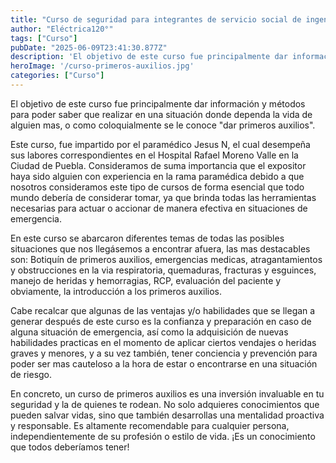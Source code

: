 ```yaml
---
title: "Curso de seguridad para integrantes de servicio social de ingeniería eléctrica"
author: "Eléctrica120°"
tags: ["Curso"]
pubDate: "2025-06-09T23:41:30.877Z"
description: 'El objetivo de este curso fue principalmente dar información y métodos para poder saber que realizar en una situación donde dependa la vida de alguien mas.'
heroImage: '/curso-primeros-auxilios.jpg'
categories: ["Curso"]
---
```


El objetivo de este curso fue principalmente dar información y métodos para poder saber que realizar en una situación donde dependa la vida de alguien mas, o como coloquialmente se le conoce "dar primeros auxilios".


Este curso, fue impartido por el paramédico Jesus N, el cual desempeña sus labores correspondientes en el Hospital Rafael Moreno Valle en la Ciudad de Puebla. Consideramos de suma importancia que el expositor haya sido alguien con experiencia en la rama paramédica debido a que nosotros consideramos este tipo de cursos de forma esencial que todo mundo debería de considerar tomar, ya que brinda todas las herramientas necesarias para actuar o accionar de manera efectiva en situaciones de emergencia. 

En este curso se abarcaron diferentes temas de todas las posibles situaciones que nos llegásemos a encontrar afuera, las mas destacables son: Botiquín de primeros auxilios, emergencias medicas, atragantamientos y obstrucciones en la via respiratoria, quemaduras, fracturas y esguinces, manejo de heridas y hemorragias, RCP, evaluación del paciente y obviamente, la introducción a los primeros auxilios.

Cabe recalcar que algunas de las ventajas y/o habilidades que se llegan a generar después de este curso es la confianza y preparación en caso de alguna situación de emergencia, así como la adquisición de nuevas habilidades practicas en el momento de aplicar ciertos vendajes o heridas graves y menores, y a su vez también, tener conciencia y prevención para poder ser mas cauteloso a la hora de estar o encontrarse en una situación de riesgo.

En concreto, un curso de primeros auxilios es una inversión invaluable en tu seguridad y la de quienes te rodean. No solo adquieres conocimientos que pueden salvar vidas, sino que también desarrollas una mentalidad proactiva y responsable. Es altamente recomendable para cualquier persona, independientemente de su profesión o estilo de vida. ¡Es un conocimiento que todos deberíamos tener!
